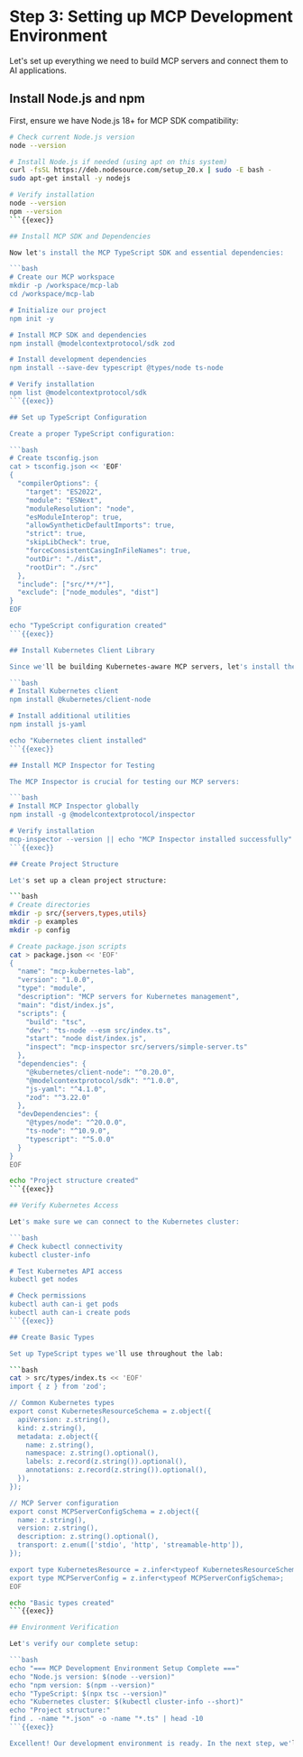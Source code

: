 # Step 3: Setting up MCP Development Environment

Let's set up everything we need to build MCP servers and connect them to AI applications.

## Install Node.js and npm

First, ensure we have Node.js 18+ for MCP SDK compatibility:

```bash
# Check current Node.js version
node --version

# Install Node.js if needed (using apt on this system)
curl -fsSL https://deb.nodesource.com/setup_20.x | sudo -E bash -
sudo apt-get install -y nodejs

# Verify installation
node --version
npm --version
```{{exec}}

## Install MCP SDK and Dependencies

Now let's install the MCP TypeScript SDK and essential dependencies:

```bash
# Create our MCP workspace
mkdir -p /workspace/mcp-lab
cd /workspace/mcp-lab

# Initialize our project
npm init -y

# Install MCP SDK and dependencies
npm install @modelcontextprotocol/sdk zod

# Install development dependencies
npm install --save-dev typescript @types/node ts-node

# Verify installation
npm list @modelcontextprotocol/sdk
```{{exec}}

## Set up TypeScript Configuration

Create a proper TypeScript configuration:

```bash
# Create tsconfig.json
cat > tsconfig.json << 'EOF'
{
  "compilerOptions": {
    "target": "ES2022",
    "module": "ESNext",
    "moduleResolution": "node",
    "esModuleInterop": true,
    "allowSyntheticDefaultImports": true,
    "strict": true,
    "skipLibCheck": true,
    "forceConsistentCasingInFileNames": true,
    "outDir": "./dist",
    "rootDir": "./src"
  },
  "include": ["src/**/*"],
  "exclude": ["node_modules", "dist"]
}
EOF

echo "TypeScript configuration created"
```{{exec}}

## Install Kubernetes Client Library

Since we'll be building Kubernetes-aware MCP servers, let's install the Kubernetes JavaScript client:

```bash
# Install Kubernetes client
npm install @kubernetes/client-node

# Install additional utilities
npm install js-yaml

echo "Kubernetes client installed"
```{{exec}}

## Install MCP Inspector for Testing

The MCP Inspector is crucial for testing our MCP servers:

```bash
# Install MCP Inspector globally
npm install -g @modelcontextprotocol/inspector

# Verify installation
mcp-inspector --version || echo "MCP Inspector installed successfully"
```{{exec}}

## Create Project Structure

Let's set up a clean project structure:

```bash
# Create directories
mkdir -p src/{servers,types,utils}
mkdir -p examples
mkdir -p config

# Create package.json scripts
cat > package.json << 'EOF'
{
  "name": "mcp-kubernetes-lab",
  "version": "1.0.0",
  "type": "module",
  "description": "MCP servers for Kubernetes management",
  "main": "dist/index.js",
  "scripts": {
    "build": "tsc",
    "dev": "ts-node --esm src/index.ts",
    "start": "node dist/index.js",
    "inspect": "mcp-inspector src/servers/simple-server.ts"
  },
  "dependencies": {
    "@kubernetes/client-node": "^0.20.0",
    "@modelcontextprotocol/sdk": "^1.0.0",
    "js-yaml": "^4.1.0",
    "zod": "^3.22.0"
  },
  "devDependencies": {
    "@types/node": "^20.0.0",
    "ts-node": "^10.9.0",
    "typescript": "^5.0.0"
  }
}
EOF

echo "Project structure created"
```{{exec}}

## Verify Kubernetes Access

Let's make sure we can connect to the Kubernetes cluster:

```bash
# Check kubectl connectivity
kubectl cluster-info

# Test Kubernetes API access
kubectl get nodes

# Check permissions
kubectl auth can-i get pods
kubectl auth can-i create pods
```{{exec}}

## Create Basic Types

Set up TypeScript types we'll use throughout the lab:

```bash
cat > src/types/index.ts << 'EOF'
import { z } from 'zod';

// Common Kubernetes types
export const KubernetesResourceSchema = z.object({
  apiVersion: z.string(),
  kind: z.string(),
  metadata: z.object({
    name: z.string(),
    namespace: z.string().optional(),
    labels: z.record(z.string()).optional(),
    annotations: z.record(z.string()).optional(),
  }),
});

// MCP Server configuration
export const MCPServerConfigSchema = z.object({
  name: z.string(),
  version: z.string(),
  description: z.string().optional(),
  transport: z.enum(['stdio', 'http', 'streamable-http']),
});

export type KubernetesResource = z.infer<typeof KubernetesResourceSchema>;
export type MCPServerConfig = z.infer<typeof MCPServerConfigSchema>;
EOF

echo "Basic types created"
```{{exec}}

## Environment Verification

Let's verify our complete setup:

```bash
echo "=== MCP Development Environment Setup Complete ==="
echo "Node.js version: $(node --version)"
echo "npm version: $(npm --version)"
echo "TypeScript: $(npx tsc --version)"
echo "Kubernetes cluster: $(kubectl cluster-info --short)"
echo "Project structure:"
find . -name "*.json" -o -name "*.ts" | head -10
```{{exec}}

Excellent! Our development environment is ready. In the next step, we'll build our first MCP server with Kubernetes integration.